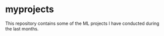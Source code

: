 # myprojects
This repository contains some of the ML projects I have conducted during the last months.
